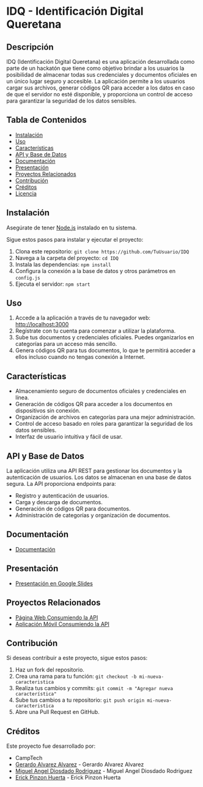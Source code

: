 # IDQ - Identificación Digital Queretana

## Descripción

IDQ (Identificación Digital Queretana) es una aplicación desarrollada como parte de un hackatón que tiene como objetivo brindar a los usuarios la posibilidad de almacenar todas sus credenciales y documentos oficiales en un único lugar seguro y accesible. La aplicación permite a los usuarios cargar sus archivos, generar códigos QR para acceder a los datos en caso de que el servidor no esté disponible, y proporciona un control de acceso para garantizar la seguridad de los datos sensibles.

## Tabla de Contenidos

- [Instalación](#instalación)
- [Uso](#uso)
- [Características](#características)
- [API y Base de Datos](#api-y-base-de-datos)
- [Documentación](#documentación)
- [Presentación](#presentación)
- [Proyectos Relacionados](#proyectos-relacionados)
- [Contribución](#contribución)
- [Créditos](#créditos)
- [Licencia](#licencia)

## Instalación

Asegúrate de tener [Node.js](https://nodejs.org/) instalado en tu sistema.

Sigue estos pasos para instalar y ejecutar el proyecto:

1. Clona este repositorio: `git clone https://github.com/TuUsuario/IDQ`
2. Navega a la carpeta del proyecto: `cd IDQ`
3. Instala las dependencias: `npm install`
4. Configura la conexión a la base de datos y otros parámetros en `config.js`
5. Ejecuta el servidor: `npm start`

## Uso

1. Accede a la aplicación a través de tu navegador web: [http://localhost:3000](http://localhost:3000)
2. Regístrate con tu cuenta para comenzar a utilizar la plataforma.
3. Sube tus documentos y credenciales oficiales. Puedes organizarlos en categorías para un acceso más sencillo.
4. Genera códigos QR para tus documentos, lo que te permitirá acceder a ellos incluso cuando no tengas conexión a Internet.

## Características

- Almacenamiento seguro de documentos oficiales y credenciales en línea.
- Generación de códigos QR para acceder a los documentos en dispositivos sin conexión.
- Organización de archivos en categorías para una mejor administración.
- Control de acceso basado en roles para garantizar la seguridad de los datos sensibles.
- Interfaz de usuario intuitiva y fácil de usar.

## API y Base de Datos

La aplicación utiliza una API REST para gestionar los documentos y la autenticación de usuarios. Los datos se almacenan en una base de datos segura. La API proporciona endpoints para:

- Registro y autenticación de usuarios.
- Carga y descarga de documentos.
- Generación de códigos QR para documentos.
- Administración de categorías y organización de documentos.

## Documentación

- [Documentación](https://docs.google.com/document/d/1QxlpP-ROawh3xvM8S_HzHmWLFMLtmj_siKDzXbN0xaQ/edit?usp=sharing)

## Presentación

- [Presentación en Google Slides](https://docs.google.com/presentation/d/1flYl4w_tBPO0VpfHNz3eY5SE5Ozynt_f/edit?usp=sharing&ouid=105847790403881410959&rtpof=true&sd=true)

## Proyectos Relacionados

- [Página Web Consumiendo la API](https://github.com/SrCosmicCat/idq-use-api)
- [Aplicación Móvil Consumiendo la API](https://github.com/SrCosmicCat/idq-app)

## Contribución

Si deseas contribuir a este proyecto, sigue estos pasos:

1. Haz un fork del repositorio.
2. Crea una rama para tu función: `git checkout -b mi-nueva-caracteristica`
3. Realiza tus cambios y commits: `git commit -m "Agregar nueva característica"`
4. Sube tus cambios a tu repositorio: `git push origin mi-nueva-caracteristica`
5. Abre una Pull Request en GitHub.

## Créditos

Este proyecto fue desarrollado por:

- CampTech
- [Gerardo Alvarez Alvarez](https://github.com/gerardoaaxg) - Gerardo Alvarez Alvarez
- [Miguel Angel Diosdado Rodriguez](https://github.com/SrCosmicCat) - Miguel Angel Diosdado Rodriguez
- [Erick Pinzon Huerta](https://github.com/erickpinzon18) - Erick Pinzon Huerta

